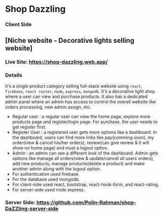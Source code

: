 # Shop Dazzling
### Client Side
## [Niche website - Decorative lights selling website]

### Live Site: https://shop-dazzling.web.app/

### Details
It's a single product category selling full-stack website using `react`, `firebase`, `react router`, `node`, `express`, `mongodb`. It's a decorative light shop where a user can view and purchase products. It also has a dedicated admin panel where an admin has access to control the overall website like orders processing, new admin assign, etc.
    
   * Regular user : a regular user can view the home page, explore more products page and register/login page. For purchase, the user needs to get register first.
   * Register User : a registered user gets more options like a dashboard. In the dashboard, users can find more links like pay(comming soon), my order(view & cancel his/her orders), review(can give review & it will show on home page) and must a logout option.
   * Admin : an admin can see a different look of the dashboard. Admin gets options like manage all orders(view & update/cancel all users orders), add new products, manage products(delete a product) and make another admin along with the logout option.
   * For authentication used firebase.
   * For the database used mongodb.
   * For client-side used react, bootstrap, react-hook-form, and react-rating.
   * For server-side used node express.
### Server Side: https://github.com/Polin-Rahman/shop-DaZZling-server-side

